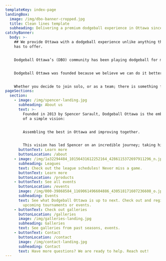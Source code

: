 ```yaml
---
templateKey: index-page
landingBox:
  image: /img/dbo-banner-cropped.jpg
  title: Clean lines template
  subheading: Delivering a premium dodgeball experience in Ottawa since 2013.
catchyBanner:
  body: >-
    ## We provide Ottawa with a dodgeball experience unlike anything the city
    has to offer.


    Dodgeball Ottawa’s (DBO) community has been playing dodgeball for many years and in a variety of cities. They know what makes a great dodgeball community and experience.


    Dodgeball Ottawa was founded because we believe we can do it better. We take pride in delivering high caliber play; elite athlete development; a friendly and informative community; and a wide range of leagues and events.


    Whether you decide to join solo, or as a team; there is something for you in Dodgeball Ottawa!
pageSections:
  section:
    - image: /img/spencer-landing.jpg
      subheading: About us
      text: >-
        Founded in 2013 by Spencer Sarault, Dodgeball Ottawa is the embodiment
        of a simple vision: 


        Assembling the best in Ottawa and improving together.


        This vision has led Spencer on an incredible journey; taking him, and other DBO members, across the globe in pursuit of playing dodgeball at the highest caliber.
      buttonText: Learn more
      buttonLocation: /about
    - image: /img/1a32294484_10156431612252164_4286115372697911296_n.jpg
      subheading: Leagues
      text: Check out the league schedules! Never miss a game.
      buttonText: Learn more
      buttonLocation: /products
    - buttonText: See all events
      buttonLocation: /events
      image: /img/000-39868584_1169061496604886_430518171607236608_o.jpg
      subheading: Events
      text: See what Dodgeball Ottawa is up to next. Check out and register for
        upcoming tournaments or events.
    - buttonText: Check out galleries
      buttonLocation: /galleries
      image: /img/galleries-landing.jpg
      subheading: Galleries
      text: See galleries from past seasons, events.
    - buttonText: Contact
      buttonLocation: /contact
      image: /img/contact-landing.jpg
      subheading: Contact
      text: Have more questions? We are ready to help. Reach out!
---
```

